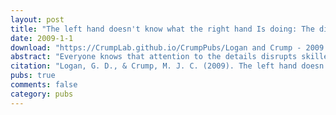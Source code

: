 ```yaml
---
layout: post
title: "The left hand doesn't know what the right hand Is doing: The disruptive effects of attention to the hands in skilled typewriting"
date: 2009-1-1
download: "https://CrumpLab.github.io/CrumpPubs/Logan and Crump - 2009.pdf"
abstract: "Everyone knows that attention to the details disrupts skilled performance, but little empirical evidence documents this fact. We show that attention to the hands disrupts skilled typewriting. We had skilled typists type words preceded by cues that told them to type only the letters assigned to one hand or to type all of the letters. Cuing the hands disrupted performance markedly, slowing typing and increasing the error rate (Experiment 1); these deleterious effects were observed even when no keystrokes were actually inhibited (Experiment 3). However, cuing the same letters with colors was not disruptive (Experi- ment 2). We account for the disruption with a hierarchical control model, in which an inner loop controls the hands and an outer loop controls what is typed. Typing letters using only one hand requires the outer loop to monitor the inner loop’s output; the outer loop slows inner-loop cycle time to increase the likelihood of inhibiting responses with the unwanted hand. This produces the disruption."
citation: "Logan, G. D., & Crump, M. J. C. (2009). The left hand doesn't know what the right hand is doing: The disruptive effects of attention to the hands in skilled typewriting. Psychological Science, 20, 1296-1300."
pubs: true
comments: false
category: pubs
---
```

